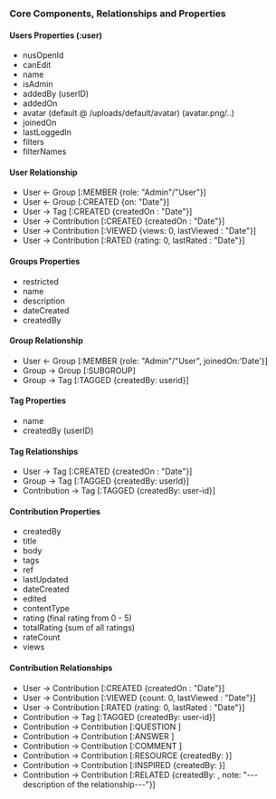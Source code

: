 ### Core Components, Relationships and Properties

#### Users Properties (:user)

- nusOpenId
- canEdit
- name
- isAdmin
- addedBy (userID)
- addedOn
- avatar (default @ /uploads/default/avatar) (avatar.png/..)
- joinedOn 
- lastLoggedIn
- filters
- filterNames

#### User Relationship

- User <- Group   [:MEMBER {role: "Admin"/"User"}]
- User <- Group   [:CREATED {on: "Date"}]
- User -> Tag [:CREATED {createdOn : "Date"}]
- User -> Contribution [:CREATED {createdOn : "Date"}]
- User -> Contribution [:VIEWED {views: 0, lastViewed : "Date"}]
- User -> Contribution [:RATED {rating: 0, lastRated : "Date"}]

#### Groups Properties

- restricted
- name
- description
- dateCreated
- createdBy

#### Group Relationship

- User <- Group   [:MEMBER {role: "Admin"/"User", joinedOn:'Date'}]
- Group -> Group [:SUBGROUP]
- Group -> Tag [:TAGGED {createdBy: userid}]

#### Tag Properties

- name
- createdBy (userID)

#### Tag Relationships

- User -> Tag [:CREATED {createdOn : "Date"}]
- Group -> Tag [:TAGGED {createdBy: userId}]
- Contribution -> Tag [:TAGGED {createdBy: user-id}]


#### Contribution Properties

- createdBy
- title
- body
- tags
- ref
- lastUpdated
- dateCreated
- edited
- contentType
- rating (final rating from 0 - 5)
- totalRating (sum of all ratings)
- rateCount
- views

#### Contribution Relationships

- User -> Contribution [:CREATED {createdOn : "Date"}]
- User -> Contribution [:VIEWED {count: 0, lastViewed : "Date"}]
- User -> Contribution [:RATED {rating: 0, lastRated : "Date"}]
- Contribution -> Tag [:TAGGED {createdBy: user-id}]
- Contribution -> Contribution [:QUESTION ]
- Contribution -> Contribution [:ANSWER ]
- Contribution -> Contribution [:COMMENT ]
- Contribution -> Contribution [:RESOURCE {createdBy: <id>}]
- Contribution -> Contribution [:INSPIRED {createdBy: <id>}]
- Contribution -> Contribution [:RELATED {createdBy: <id>, note: "---description of the relationship---"}]

